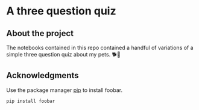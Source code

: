 # A three question quiz 


## About the project 

The notebooks contained in this repo contained a handful of variations of a simple three question quiz about my pets. 🐕🐇


## Acknowledgments

Use the package manager [pip](https://pip.pypa.io/en/stable/) to install foobar.

```bash
pip install foobar
```
